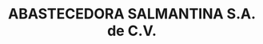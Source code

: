 ---
title: "ABASTECEDORA SALMANTINA S.A. de C.V."
url: /salamanca/abastecedora-salmantina-s-a-de-c-v/
shop: Supermarkt
---